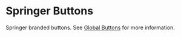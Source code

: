 # Springer Buttons

Springer branded buttons. See [Global Buttons](https://github.com/springernature/frontend-toolkits/tree/master/toolkits/global/packages/global-buttons) for more information.
